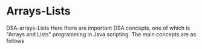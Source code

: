 # Arrays-Lists
DSA-arrays-Lists 
Here there are important DSA concepts, one of which is "Arrays and Lists" programming in Java scripting. The main concepts are as follows

